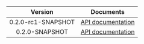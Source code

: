 | Version | Documents |
|:---:|---|
| 0.2.0-rc1-SNAPSHOT | [API documentation](0.2.0-rc1-SNAPSHOT) |
| 0.2.0-SNAPSHOT | [API documentation](0.2.0-SNAPSHOT) |
